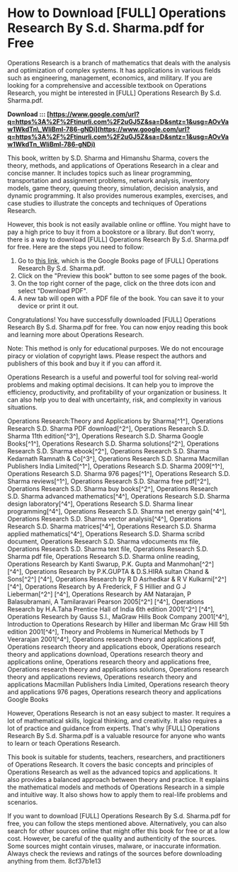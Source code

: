 
 
# How to Download [FULL] Operations Research By S.d. Sharma.pdf for Free
 
Operations Research is a branch of mathematics that deals with the analysis and optimization of complex systems. It has applications in various fields such as engineering, management, economics, and military. If you are looking for a comprehensive and accessible textbook on Operations Research, you might be interested in [FULL] Operations Research By S.d. Sharma.pdf.
 
**Download ::: [https://www.google.com/url?q=https%3A%2F%2Ftinurli.com%2F2uGJ5Z&sa=D&sntz=1&usg=AOvVaw1WkdTn\_WliBml-786-gNDi](https://www.google.com/url?q=https%3A%2F%2Ftinurli.com%2F2uGJ5Z&sa=D&sntz=1&usg=AOvVaw1WkdTn_WliBml-786-gNDi)**


 
This book, written by S.D. Sharma and Himanshu Sharma, covers the theory, methods, and applications of Operations Research in a clear and concise manner. It includes topics such as linear programming, transportation and assignment problems, network analysis, inventory models, game theory, queuing theory, simulation, decision analysis, and dynamic programming. It also provides numerous examples, exercises, and case studies to illustrate the concepts and techniques of Operations Research.
 
However, this book is not easily available online or offline. You might have to pay a high price to buy it from a bookstore or a library. But don't worry, there is a way to download [FULL] Operations Research By S.d. Sharma.pdf for free. Here are the steps you need to follow:
 
1. Go to [this link](https://books.google.com/books/about/Operations_Research_Theory_and_Applicati.html?id=1EZxJHO32swC), which is the Google Books page of [FULL] Operations Research By S.d. Sharma.pdf.
2. Click on the "Preview this book" button to see some pages of the book.
3. On the top right corner of the page, click on the three dots icon and select "Download PDF".
4. A new tab will open with a PDF file of the book. You can save it to your device or print it out.

Congratulations! You have successfully downloaded [FULL] Operations Research By S.d. Sharma.pdf for free. You can now enjoy reading this book and learning more about Operations Research.
 
Note: This method is only for educational purposes. We do not encourage piracy or violation of copyright laws. Please respect the authors and publishers of this book and buy it if you can afford it.
  
Operations Research is a useful and powerful tool for solving real-world problems and making optimal decisions. It can help you to improve the efficiency, productivity, and profitability of your organization or business. It can also help you to deal with uncertainty, risk, and complexity in various situations.
 
Operations Research:Theory and Applications by Sharma[^1^],  Operations Research S.D. Sharma PDF download[^2^],  Operations Research S.D. Sharma 11th edition[^3^],  Operations Research S.D. Sharma Google Books[^1^],  Operations Research S.D. Sharma solutions[^2^],  Operations Research S.D. Sharma ebook[^2^],  Operations Research S.D. Sharma Kedarnath Ramnath & Co[^3^],  Operations Research S.D. Sharma Macmillan Publishers India Limited[^1^],  Operations Research S.D. Sharma 2009[^1^],  Operations Research S.D. Sharma 976 pages[^1^],  Operations Research S.D. Sharma reviews[^1^],  Operations Research S.D. Sharma free pdf[^2^],  Operations Research S.D. Sharma buy books[^2^],  Operations Research S.D. Sharma advanced mathematics[^4^],  Operations Research S.D. Sharma design laboratory[^4^],  Operations Research S.D. Sharma linear programming[^4^],  Operations Research S.D. Sharma net energy gain[^4^],  Operations Research S.D. Sharma vector analysis[^4^],  Operations Research S.D. Sharma matrices[^4^],  Operations Research S.D. Sharma applied mathematics[^4^],  Operations Research S.D. Sharma scribd document,  Operations Research S.D. Sharma vdocuments mx file,  Operations Research S.D. Sharma text file,  Operations Research S.D. Sharma pdf file,  Operations Research S.D. Sharma online reading,  Operations Research by Kanti Swarup, P.K. Gupta and Manmohan[^2^] [^4^],  Operations Research by P.K.GUPTA & D.S.HIRA sultan Chand & Sons[^2^] [^4^],  Operations Research by R D Asrhedkar & R V Kulkarni[^2^] [^4^],  Operations Research by A Frederick, F S Hillier and G J Lieberman[^2^] [^4^],  Operations Research by AM Natarajan, P Balasubramani, A Tamilaravari Pearson 2005[^2^] [^4^],  Operations Research by H.A.Taha Prentice Hall of India 6th edition 2001[^2^] [^4^],  Operations Research by Gauss S.I., MaGraw Hills Book Company 2001[^4^],  Introduction to Operations Research by Hiller and liberman Mc Graw Hill 5th edition 2001[^4^],  Theory and Problems in Numerical Methods by T Veerarajan 2001[^4^],  Operations research theory and applications pdf,  Operations research theory and applications ebook,  Operations research theory and applications download,  Operations research theory and applications online,  Operations research theory and applications free,  Operations research theory and applications solutions,  Operations research theory and applications reviews,  Operations research theory and applications Macmillan Publishers India Limited,  Operations research theory and applications 976 pages,  Operations research theory and applications Google Books
 
However, Operations Research is not an easy subject to master. It requires a lot of mathematical skills, logical thinking, and creativity. It also requires a lot of practice and guidance from experts. That's why [FULL] Operations Research By S.d. Sharma.pdf is a valuable resource for anyone who wants to learn or teach Operations Research.
 
This book is suitable for students, teachers, researchers, and practitioners of Operations Research. It covers the basic concepts and principles of Operations Research as well as the advanced topics and applications. It also provides a balanced approach between theory and practice. It explains the mathematical models and methods of Operations Research in a simple and intuitive way. It also shows how to apply them to real-life problems and scenarios.
 
If you want to download [FULL] Operations Research By S.d. Sharma.pdf for free, you can follow the steps mentioned above. Alternatively, you can also search for other sources online that might offer this book for free or at a low cost. However, be careful of the quality and authenticity of the sources. Some sources might contain viruses, malware, or inaccurate information. Always check the reviews and ratings of the sources before downloading anything from them.
 8cf37b1e13
 
